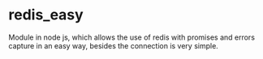 # redis_easy
Module in node js, which allows the use of redis with promises and errors capture  in an easy way, besides the connection is very simple.
